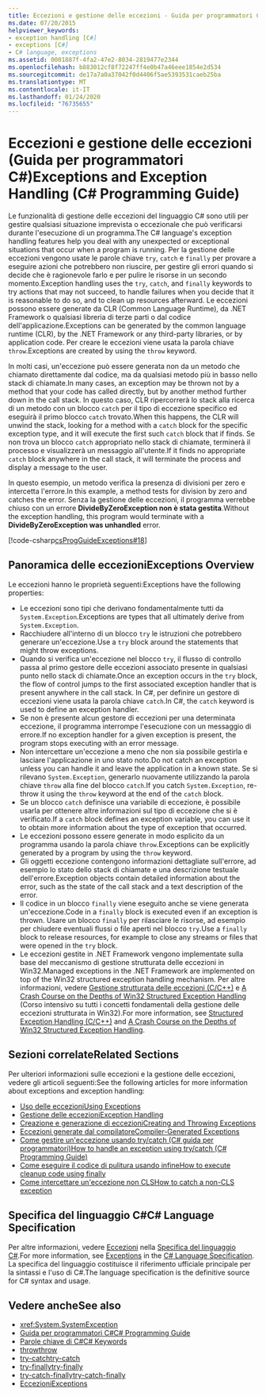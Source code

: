 ```yaml
---
title: Eccezioni e gestione delle eccezioni - Guida per programmatori C#
ms.date: 07/20/2015
helpviewer_keywords:
- exception handling [C#]
- exceptions [C#]
- C# language, exceptions
ms.assetid: 0001887f-4fa2-47e2-8034-2819477e2344
ms.openlocfilehash: b883012cf8f72247ff4e0b47a46eee1854e2d534
ms.sourcegitcommit: de17a7a0a37042f0d4406f5ae5393531caeb25ba
ms.translationtype: MT
ms.contentlocale: it-IT
ms.lasthandoff: 01/24/2020
ms.locfileid: "76735655"
---
```

# <a name="exceptions-and-exception-handling-c-programming-guide"></a><span data-ttu-id="1f087-102">Eccezioni e gestione delle eccezioni (Guida per programmatori C#)</span><span class="sxs-lookup"><span data-stu-id="1f087-102">Exceptions and Exception Handling (C# Programming Guide)</span></span>

<span data-ttu-id="1f087-103">Le funzionalità di gestione delle eccezioni del linguaggio C# sono utili per gestire qualsiasi situazione imprevista o eccezionale che può verificarsi durante l'esecuzione di un programma.</span><span class="sxs-lookup"><span data-stu-id="1f087-103">The C# language's exception handling features help you deal with any unexpected or exceptional situations that occur when a program is running.</span></span> <span data-ttu-id="1f087-104">Per la gestione delle eccezioni vengono usate le parole chiave `try`, `catch` e `finally` per provare a eseguire azioni che potrebbero non riuscire, per gestire gli errori quando si decide che è ragionevole farlo e per pulire le risorse in un secondo momento.</span><span class="sxs-lookup"><span data-stu-id="1f087-104">Exception handling uses the `try`, `catch`, and `finally` keywords to try actions that may not succeed, to handle failures when you decide that it is reasonable to do so, and to clean up resources afterward.</span></span> <span data-ttu-id="1f087-105">Le eccezioni possono essere generate da CLR (Common Language Runtime), da .NET Framework o qualsiasi libreria di terze parti o dal codice dell'applicazione.</span><span class="sxs-lookup"><span data-stu-id="1f087-105">Exceptions can be generated by the common language runtime (CLR), by the .NET Framework or any third-party libraries, or by application code.</span></span> <span data-ttu-id="1f087-106">Per creare le eccezioni viene usata la parola chiave `throw`.</span><span class="sxs-lookup"><span data-stu-id="1f087-106">Exceptions are created by using the `throw` keyword.</span></span>

<span data-ttu-id="1f087-107">In molti casi, un'eccezione può essere generata non da un metodo che chiamato direttamente dal codice, ma da qualsiasi metodo più in basso nello stack di chiamate.</span><span class="sxs-lookup"><span data-stu-id="1f087-107">In many cases, an exception may be thrown not by a method that your code has called directly, but by another method further down in the call stack.</span></span> <span data-ttu-id="1f087-108">In questo caso, CLR ripercorrerà lo stack alla ricerca di un metodo con un blocco `catch` per il tipo di eccezione specifico ed eseguirà il primo blocco `catch` trovato.</span><span class="sxs-lookup"><span data-stu-id="1f087-108">When this happens, the CLR will unwind the stack, looking for a method with a `catch` block for the specific exception type, and it will execute the first such `catch` block that if finds.</span></span> <span data-ttu-id="1f087-109">Se non trova un blocco `catch` appropriato nello stack di chiamate, terminerà il processo e visualizzerà un messaggio all'utente.</span><span class="sxs-lookup"><span data-stu-id="1f087-109">If it finds no appropriate `catch` block anywhere in the call stack, it will terminate the process and display a message to the user.</span></span>

<span data-ttu-id="1f087-110">In questo esempio, un metodo verifica la presenza di divisioni per zero e intercetta l'errore.</span><span class="sxs-lookup"><span data-stu-id="1f087-110">In this example, a method tests for division by zero and catches the error.</span></span> <span data-ttu-id="1f087-111">Senza la gestione delle eccezioni, il programma verrebbe chiuso con un errore **DivideByZeroException non è stata gestita**.</span><span class="sxs-lookup"><span data-stu-id="1f087-111">Without the exception handling, this program would terminate with a **DivideByZeroException was unhandled** error.</span></span>

[!code-csharp[csProgGuideExceptions#18](~/samples/snippets/csharp/VS_Snippets_VBCSharp/csProgGuideExceptions/CS/Exceptions.cs#18)]

## <a name="exceptions-overview"></a><span data-ttu-id="1f087-112">Panoramica delle eccezioni</span><span class="sxs-lookup"><span data-stu-id="1f087-112">Exceptions Overview</span></span>

<span data-ttu-id="1f087-113">Le eccezioni hanno le proprietà seguenti:</span><span class="sxs-lookup"><span data-stu-id="1f087-113">Exceptions have the following properties:</span></span>

- <span data-ttu-id="1f087-114">Le eccezioni sono tipi che derivano fondamentalmente tutti da `System.Exception`.</span><span class="sxs-lookup"><span data-stu-id="1f087-114">Exceptions are types that all ultimately derive from `System.Exception`.</span></span>
- <span data-ttu-id="1f087-115">Racchiudere all'interno di un blocco `try` le istruzioni che potrebbero generare un'eccezione.</span><span class="sxs-lookup"><span data-stu-id="1f087-115">Use a `try` block around the statements that might throw exceptions.</span></span>
- <span data-ttu-id="1f087-116">Quando si verifica un'eccezione nel blocco `try`, il flusso di controllo passa al primo gestore delle eccezioni associato presente in qualsiasi punto nello stack di chiamate.</span><span class="sxs-lookup"><span data-stu-id="1f087-116">Once an exception occurs in the `try` block, the flow of control jumps to the first associated exception handler that is present anywhere in the call stack.</span></span> <span data-ttu-id="1f087-117">In C#, per definire un gestore di eccezioni viene usata la parola chiave `catch`.</span><span class="sxs-lookup"><span data-stu-id="1f087-117">In C#, the `catch` keyword is used to define an exception handler.</span></span>
- <span data-ttu-id="1f087-118">Se non è presente alcun gestore di eccezioni per una determinata eccezione, il programma interrompe l'esecuzione con un messaggio di errore.</span><span class="sxs-lookup"><span data-stu-id="1f087-118">If no exception handler for a given exception is present, the program stops executing with an error message.</span></span>
- <span data-ttu-id="1f087-119">Non intercettare un'eccezione a meno che non sia possibile gestirla e lasciare l'applicazione in uno stato noto.</span><span class="sxs-lookup"><span data-stu-id="1f087-119">Do not catch an exception unless you can handle it and leave the application in a known state.</span></span> <span data-ttu-id="1f087-120">Se si rilevano `System.Exception`, generarlo nuovamente utilizzando la parola chiave `throw` alla fine del blocco `catch`.</span><span class="sxs-lookup"><span data-stu-id="1f087-120">If you catch `System.Exception`, re-throw it using the `throw` keyword at the end of the `catch` block.</span></span>
- <span data-ttu-id="1f087-121">Se un blocco `catch` definisce una variabile di eccezione, è possibile usarla per ottenere altre informazioni sul tipo di eccezione che si è verificato.</span><span class="sxs-lookup"><span data-stu-id="1f087-121">If a `catch` block defines an exception variable, you can use it to obtain more information about the type of exception that occurred.</span></span>
- <span data-ttu-id="1f087-122">Le eccezioni possono essere generate in modo esplicito da un programma usando la parola chiave `throw`.</span><span class="sxs-lookup"><span data-stu-id="1f087-122">Exceptions can be explicitly generated by a program by using the `throw` keyword.</span></span>
- <span data-ttu-id="1f087-123">Gli oggetti eccezione contengono informazioni dettagliate sull'errore, ad esempio lo stato dello stack di chiamate e una descrizione testuale dell'errore.</span><span class="sxs-lookup"><span data-stu-id="1f087-123">Exception objects contain detailed information about the error, such as the state of the call stack and a text description of the error.</span></span>
- <span data-ttu-id="1f087-124">Il codice in un blocco `finally` viene eseguito anche se viene generata un'eccezione.</span><span class="sxs-lookup"><span data-stu-id="1f087-124">Code in a `finally` block is executed even if an exception is thrown.</span></span> <span data-ttu-id="1f087-125">Usare un blocco `finally` per rilasciare le risorse, ad esempio per chiudere eventuali flussi o file aperti nel blocco `try`.</span><span class="sxs-lookup"><span data-stu-id="1f087-125">Use a `finally` block to release resources, for example to close any streams or files that were opened in the `try` block.</span></span>
- <span data-ttu-id="1f087-126">Le eccezioni gestite in .NET Framework vengono implementate sulla base del meccanismo di gestione strutturata delle eccezioni in Win32.</span><span class="sxs-lookup"><span data-stu-id="1f087-126">Managed exceptions in the .NET Framework are implemented on top of the Win32 structured exception handling mechanism.</span></span> <span data-ttu-id="1f087-127">Per altre informazioni, vedere [Gestione strutturata delle eccezioni (C/C++)](/cpp/cpp/structured-exception-handling-c-cpp) e [A Crash Course on the Depths of Win32 Structured Exception Handling](http://bytepointer.com/resources/pietrek_crash_course_depths_of_win32_seh.htm) (Corso intensivo su tutti i concetti fondamentali della gestione delle eccezioni strutturata in Win32).</span><span class="sxs-lookup"><span data-stu-id="1f087-127">For more information, see [Structured Exception Handling (C/C++)](/cpp/cpp/structured-exception-handling-c-cpp) and [A Crash Course on the Depths of Win32 Structured Exception Handling](http://bytepointer.com/resources/pietrek_crash_course_depths_of_win32_seh.htm).</span></span>

## <a name="related-sections"></a><span data-ttu-id="1f087-128">Sezioni correlate</span><span class="sxs-lookup"><span data-stu-id="1f087-128">Related Sections</span></span>

<span data-ttu-id="1f087-129">Per ulteriori informazioni sulle eccezioni e la gestione delle eccezioni, vedere gli articoli seguenti:</span><span class="sxs-lookup"><span data-stu-id="1f087-129">See the following articles for more information about exceptions and exception handling:</span></span>

- [<span data-ttu-id="1f087-130">Uso delle eccezioni</span><span class="sxs-lookup"><span data-stu-id="1f087-130">Using Exceptions</span></span>](using-exceptions.md)
- [<span data-ttu-id="1f087-131">Gestione delle eccezioni</span><span class="sxs-lookup"><span data-stu-id="1f087-131">Exception Handling</span></span>](exception-handling.md)
- [<span data-ttu-id="1f087-132">Creazione e generazione di eccezioni</span><span class="sxs-lookup"><span data-stu-id="1f087-132">Creating and Throwing Exceptions</span></span>](creating-and-throwing-exceptions.md)
- [<span data-ttu-id="1f087-133">Eccezioni generate dal compilatore</span><span class="sxs-lookup"><span data-stu-id="1f087-133">Compiler-Generated Exceptions</span></span>](compiler-generated-exceptions.md)
- [<span data-ttu-id="1f087-134">Come gestire un'eccezione usando try/catch (C# guida per programmatori)</span><span class="sxs-lookup"><span data-stu-id="1f087-134">How to handle an exception using try/catch (C# Programming Guide)</span></span>](how-to-handle-an-exception-using-try-catch.md)
- [<span data-ttu-id="1f087-135">Come eseguire il codice di pulitura usando infine</span><span class="sxs-lookup"><span data-stu-id="1f087-135">How to execute cleanup code using finally</span></span>](how-to-execute-cleanup-code-using-finally.md)
- [<span data-ttu-id="1f087-136">Come intercettare un'eccezione non CLS</span><span class="sxs-lookup"><span data-stu-id="1f087-136">How to catch a non-CLS exception</span></span>](how-to-catch-a-non-cls-exception.md)

## <a name="c-language-specification"></a><span data-ttu-id="1f087-137">Specifica del linguaggio C#</span><span class="sxs-lookup"><span data-stu-id="1f087-137">C# Language Specification</span></span>

<span data-ttu-id="1f087-138">Per altre informazioni, vedere [Eccezioni](~/_csharplang/spec/exceptions.md) nella [Specifica del linguaggio C#](/dotnet/csharp/language-reference/language-specification/introduction).</span><span class="sxs-lookup"><span data-stu-id="1f087-138">For more information, see [Exceptions](~/_csharplang/spec/exceptions.md) in the [C# Language Specification](/dotnet/csharp/language-reference/language-specification/introduction).</span></span> <span data-ttu-id="1f087-139">La specifica del linguaggio costituisce il riferimento ufficiale principale per la sintassi e l'uso di C#.</span><span class="sxs-lookup"><span data-stu-id="1f087-139">The language specification is the definitive source for C# syntax and usage.</span></span>

## <a name="see-also"></a><span data-ttu-id="1f087-140">Vedere anche</span><span class="sxs-lookup"><span data-stu-id="1f087-140">See also</span></span>

- <xref:System.SystemException>
- [<span data-ttu-id="1f087-141">Guida per programmatori C#</span><span class="sxs-lookup"><span data-stu-id="1f087-141">C# Programming Guide</span></span>](../index.md)
- [<span data-ttu-id="1f087-142">Parole chiave di C#</span><span class="sxs-lookup"><span data-stu-id="1f087-142">C# Keywords</span></span>](../../language-reference/keywords/index.md)
- [<span data-ttu-id="1f087-143">throw</span><span class="sxs-lookup"><span data-stu-id="1f087-143">throw</span></span>](../../language-reference/keywords/throw.md)
- [<span data-ttu-id="1f087-144">try-catch</span><span class="sxs-lookup"><span data-stu-id="1f087-144">try-catch</span></span>](../../language-reference/keywords/try-catch.md)
- [<span data-ttu-id="1f087-145">try-finally</span><span class="sxs-lookup"><span data-stu-id="1f087-145">try-finally</span></span>](../../language-reference/keywords/try-finally.md)
- [<span data-ttu-id="1f087-146">try-catch-finally</span><span class="sxs-lookup"><span data-stu-id="1f087-146">try-catch-finally</span></span>](../../language-reference/keywords/try-catch-finally.md)
- [<span data-ttu-id="1f087-147">Eccezioni</span><span class="sxs-lookup"><span data-stu-id="1f087-147">Exceptions</span></span>](../../../standard/exceptions/index.md)
